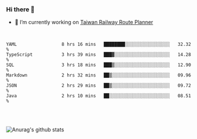 ### Hi there 👋

- 🔭 I’m currently working on [Taiwan Railway Route Planner](https://github.com/Taiwan-Railway-Route-Planner)

<br/>

<!--START_SECTION:waka-->

```text
YAML                 8 hrs 16 mins   ████████░░░░░░░░░░░░░░░░░   32.32 %
TypeScript           3 hrs 39 mins   ███▓░░░░░░░░░░░░░░░░░░░░░   14.28 %
SQL                  3 hrs 18 mins   ███▒░░░░░░░░░░░░░░░░░░░░░   12.90 %
Markdown             2 hrs 32 mins   ██▒░░░░░░░░░░░░░░░░░░░░░░   09.96 %
JSON                 2 hrs 29 mins   ██▒░░░░░░░░░░░░░░░░░░░░░░   09.72 %
Java                 2 hrs 10 mins   ██░░░░░░░░░░░░░░░░░░░░░░░   08.51 %
```

<!--END_SECTION:waka-->

<br/>
<br/>

![Anurag's github stats](https://github-readme-stats.vercel.app/api?username=DepickereSven&show_icons=true&theme=tokyonight)



<!--
**DepickereSven/DepickereSven** is a ✨ _special_ ✨ repository because its `README.md` (this file) appears on your GitHub profile.

Here are some ideas to get you started:

- 🔭 I’m currently working on ...
- 🌱 I’m currently learning ...
- 👯 I’m looking to collaborate on ...
- 🤔 I’m looking for help with ...
- 💬 Ask me about ...
- 📫 How to reach me: ...
- 😄 Pronouns: ...
- ⚡ Fun fact: ...
-->
